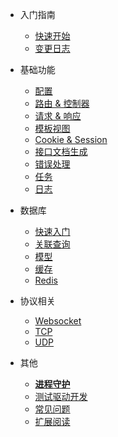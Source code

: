 * 入门指南

  * [快速开始](/quickstart.md)
  * [变更日志](/changelog.md)

* 基础功能

  * [配置](/configuration.md)
  * [路由 & 控制器](/route_controller.md)
  * [请求 & 响应](/request_response.md)
  * [模板视图](/view.md)
  * [Cookie & Session](/cookie_session.md)
  * [接口文档生成](/docs.md)
  * [错误处理](/error_handle.md)
  * [任务](/task.md)
  * [日志](/log.md)

* 数据库

  * [快速入门](/db_quickstart.md)
  * [关联查询](/db_relationships.md)
  * [模型](/db_model.md)
  * [缓存](/db_cache.md)
  * [Redis](/db_redis.md)

* 协议相关
  * [Websocket](/websocket.md)
  * [TCP](/tcp.md)
  * [UDP](/udp.md)

* 其他

  * [**进程守护**](/daemon.md)
  * [测试驱动开发](/test_drive.md)
  * [常见问题](/qa.md)
  * [扩展阅读](/more.md)